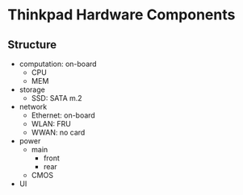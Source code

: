 # Thinkpad Hardware Components

## Structure

- computation: on-board
    - CPU
    - MEM
- storage
    - SSD: SATA m.2
- network
    - Ethernet: on-board
    - WLAN: FRU
    - WWAN: no card
- power
    - main
        - front
        - rear
    - CMOS
- UI